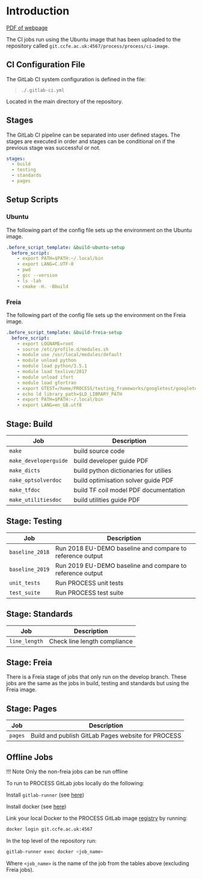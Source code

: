 
# Introduction
[PDF of webpage](../pdf/ci-guide.pdf)

The CI jobs run using the Ubuntu image that has been uploaded to the repository 
called `git.ccfe.ac.uk:4567/process/process/ci-image`.

## CI Configuration File

The GitLab CI system configuration is defined in the file:

> `./.gitlab-ci.yml`

Located in the main directory of the repository.

## Stages

The GitLab CI pipeline can be separated into user defined stages. The stages 
are executed in order and stages can be conditional on if the previous stage was 
successful or not.

```yaml
stages:
  - build
  - testing
  - standards
  - pages
```

## Setup Scripts

### Ubuntu

The following part of the config file sets up the environment on the Ubuntu 
image.

```yaml
.before_script_template: &build-ubuntu-setup
  before_script:
    - export PATH=$PATH:~/.local/bin
    - export LANG=C.UTF-8
    - pwd
    - gcc --version
    - ls -lah
    - cmake -H. -Bbuild
```

### Freia

The following part of the config file sets up the environment on the Freia 
image.

```yaml
.before_script_template: &build-freia-setup
  before_script:
    - export LOGNAME=root
    - source /etc/profile.d/modules.sh
    - module use /usr/local/modules/default
    - module unload python
    - module load python/3.5.1
    - module load texlive/2017
    - module unload ifort 
    - module load gfortran
    - export GTEST=/home/PROCESS/testing_frameworks/googletest/googletest
    - echo ld_library_path=$LD_LIBRARY_PATH
    - export PATH=$PATH:~/.local/bin
    - export LANG=en_GB.utf8
```

## Stage: Build

| Job | Description |
| --- | ----------- |
| `make` | build source code | 
| `make_developerguide` | build developer guide PDF | 
| `make_dicts` | build python dictionaries for utilies | 
| `nake_optsolverdoc` | build optimisation solver guide PDF | 
| `make_tfdoc` | build TF coil model PDF documentation | 
| `make_utilitiesdoc` | build utilities guide PDF | 


## Stage: Testing

| Job | Description |
| --- | ----------- |
| `baseline_2018` | Run 2018 EU-DEMO baseline and compare to reference output | 
| `baseline_2019` | Run 2019 EU-DEMO baseline and compare to reference output | 
| `unit_tests` | Run PROCESS unit tests | 
| `test_suite` | Run PROCESS test suite | 


## Stage: Standards

| Job | Description |
| --- | ----------- |
| `line_length` | Check line length compliance | 

## Stage: Freia

There is a Freia stage of jobs that only run on the develop branch. These jobs are the same as the jobs in build, testing and standards but using the Freia image.

## Stage: Pages

| Job | Description |
| --- | ----------- |
| `pages` | Build and publish GitLab Pages website for PROCESS | 

## Offline Jobs

!!! Note
    Only the non-freia jobs can be run offline

To run to PROCESS GitLab jobs locally do the following:

Install `gitlab-runner` (see [here](https://docs.gitlab.com/runner/install/))

Install docker (see [here](https://docs.docker.com/install/))

Link your local Docker to the PROCESS GitLab image [registry](https://git.ccfe.ac.uk/process/process/container_registry) by running:

```bash
docker login git.ccfe.ac.uk:4567
```

In the top level of the repository run:

```bash
gitlab-runner exec docker <job_name>
```
  
Where `<job_name>` is the name of the job from the tables above (excluding Freia jobs).